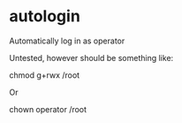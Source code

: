 # autologin
Automatically log in as operator

Untested, however should be something like:

chmod g+rwx /root

Or

chown operator /root 
